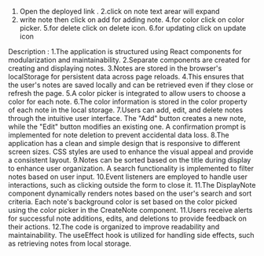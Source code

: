1. Open the  deployed link .
2.click on note text arear will expand
3. write note then click on add for adding note.
4.for color click on color picker.
5.for delete click on delete icon.
6.for updating click on update icon 


Description :
1.The application is structured using React components for modularization and maintainability.
2.Separate components are created for creating and displaying notes.
3.Notes are stored in the browser's localStorage for persistent data across page reloads.
4.This ensures that the user's notes are saved locally and can be retrieved even if they close or refresh the page.
5.A color picker is integrated to allow users to choose a color for each note.
6.The color information is stored in the color property of each note in the local storage.
7.Users can add, edit, and delete notes through the intuitive user interface.
The "Add" button creates a new note, while the "Edit" button modifies an existing one.
A confirmation prompt is implemented for note deletion to prevent accidental data loss.
8.The application has a clean and simple design that is responsive to different screen sizes.
CSS styles are used to enhance the visual appeal and provide a consistent layout.
9.Notes can be sorted based on the title during display to enhance user organization.
A search functionality is implemented to filter notes based on user input.
10.Event listeners are employed to handle user interactions, such as clicking outside the form to close it.
11.The DisplayNote component dynamically renders notes based on the user's search and sort criteria.
Each note's background color is set based on the color picked using the color picker in the CreateNote component.
11.Users receive alerts for successful note additions, edits, and deletions to provide feedback on their actions.
12.The code is organized to improve readability and maintainability.
The useEffect hook is utilized for handling side effects, such as retrieving notes from local storage.